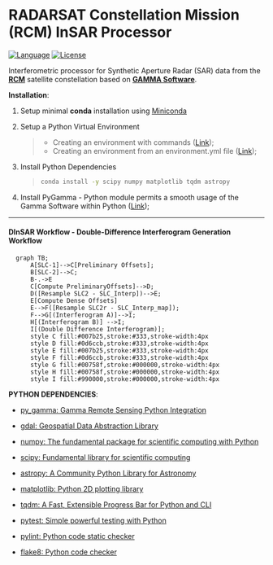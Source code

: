 # RADARSAT Constellation Mission (RCM) InSAR Processor

[![Language][]][1]
[![License][]][1]

Interferometric processor for Synthetic Aperture Radar (SAR) data from the **[RCM][]**
satellite constellation based on **[GAMMA Software][]**.

**Installation**:

1. Setup minimal **conda** installation using [Miniconda][]

2. Setup a Python Virtual Environment

    > -   Creating an environment with commands ([Link][]);
    > -   Creating an environment from an environment.yml file
    >     ([Link][2]);

3. Install Python Dependencies

    > ``` bash
    > conda install -y scipy numpy matplotlib tqdm astropy
    > ```

4. Install PyGamma - Python module permits a smooth usage of the Gamma
    Software within Python ([Link][3]);

---
#### DInSAR Workflow - Double-Difference Interferogram Generation Workflow
```mermaid
  graph TB;
      A[SLC-1]-->C[Preliminary Offsets];
      B[SLC-2]-->C;
      B-.->E
      C[Compute PreliminaryOffsets]-->D;
      D([Resample SLC2 - SLC_Interp])-->E;
      E[Compute Dense Offsets]
      E-->F([Resample SLC2r - SLC_Interp_map]);
      F-->G[(Interferogram A)]-->I;
      H[(Interferogram B)] -->I;
      I[(Double Difference Interferogram)];
      style C fill:#007b25,stroke:#333,stroke-width:4px
      style D fill:#0d6ccb,stroke:#333,stroke-width:4px
      style E fill:#007b25,stroke:#333,stroke-width:4px
      style F fill:#0d6ccb,stroke:#333,stroke-width:4px
      style G fill:#00758f,stroke:#000000,stroke-width:4px
      style H fill:#00758f,stroke:#000000,stroke-width:4px
      style I fill:#990000,stroke:#000000,stroke-width:4px

```

**PYTHON DEPENDENCIES**:  
- [py_gamma: Gamma Remote Sensing Python Integration][]
- [gdal: Geospatial Data Abstraction Library][]
- [numpy: The fundamental package for scientific computing with Python][]
- [scipy: Fundamental library for scientific computing][]
- [astropy: A Community Python Library for Astronomy][]
- [matplotlib: Python 2D plotting library][]
- [tqdm: A Fast, Extensible Progress Bar for Python and CLI][]
- [pytest: Simple powerful testing with Python][]
- [pylint: Python code static checker][]
- [flake8: Python code checker][]


  [Language]: https://img.shields.io/badge/python-%3E%3D%203.10-blue
  [License]: https://img.shields.io/bower/l/MI
  [1]: ..%20image::%20https://www.python.org/
  [ICEYE]: ..%20image::%20https://www.iceye.com/
  [GAMMA Software]: ..%20image::%20https://www.gammasoftware.com/
  [RCM]: ..%20image::%20https://www.asc-csa.gc.ca/eng/satellites/radarsat/
  [Miniconda]: https://docs.conda.io/en/latest/miniconda.html
  [Link]: https://docs.conda.io/projects/conda/en/latest/user-guide/tasks/manage-environments.html#creating-an-environment-with-commands
  [2]: https://docs.conda.io/projects/conda/en/latest/user-guide/tasks/manage-environments.html#creating-an-environment-from-an-environment-yml-file
  [3]: https://gamma-rs.ch/uploads/media/upgrades_info_20210701.pdf
  [numpy: The fundamental package for scientific computing with Python]: https://numpy.org
  [py_gamma: Gamma Remote Sensing Python Integration]: http://www.gammasoftware.com/
  [numpy: The fundamental package for scientific computing with Python]: https://numpy.org/
  [scipy: Fundamental library for scientific computing]: https://scipy.org/
  [matplotlib: Python 2D plotting library]: https://matplotlib.org/
  [astropy: A Community Python Library for Astronomy]: https://www.astropy.org/
  [tqdm: A Fast, Extensible Progress Bar for Python and CLI]: https://github.com/tqdm/tqdm
  [gdal: Geospatial Data Abstraction Library]: ..%20image::%20https://gdal.org/api/python_bindings.html
  [pytest: Simple powerful testing with Python]: https://docs.pytest.org/en/stable/
  [pylint: Python code static checker]: https://www.pylint.org/
  [flake8: Python code checker]: https://flake8.pycqa.org/en/latest/